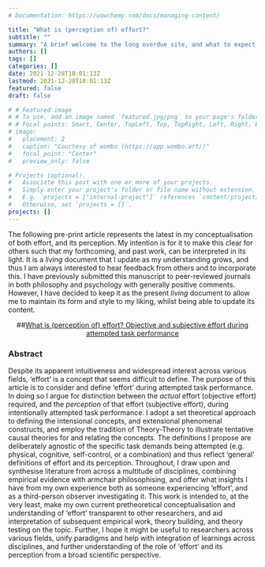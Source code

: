 ```yaml
---
# Documentation: https://wowchemy.com/docs/managing-content/

title: "What is (perception of) effort?"
subtitle: ""
summary: "A brief welcome to the long overdue site, and what to expect from it going forwards"
authors: []
tags: []
categories: []
date: 2021-12-28T10:01:13Z
lastmod: 2021-12-28T10:01:13Z
featured: false
draft: false

# # Featured image
# # To use, add an image named `featured.jpg/png` to your page's folder.
# # Focal points: Smart, Center, TopLeft, Top, TopRight, Left, Right, BottomLeft, Bottom, BottomRight.
# image:
#   placement: 2
#   caption: "Courtesy of wombo (https://app.wombo.art/)"
#   focal_point: "Center"
#   preview_only: false

# Projects (optional).
#   Associate this post with one or more of your projects.
#   Simply enter your project's folder or file name without extension.
#   E.g. `projects = ["internal-project"]` references `content/project/deep-learning/index.md`.
#   Otherwise, set `projects = []`.
projects: []
---
```


The following pre-print article represents the latest in my conceptualisation of both effort, and its perception. My intention is for it to make this clear for others such that my forthcoming, and past work, can be interpreted in its light. It is a *living* document that I update as my understanding grows, and thus I am always interested to hear feedback from others and to incorporate this. I have previously submitted this manuscript to peer-reviewed journals in both philosophy and psychology with generally positive comments. However, I have decided to keep it as the present *living* document to allow me to maintain its form and style to my liking, whilst being able to update its content. 

<div align="center">

##[What is (perception of) effort? Objective and subjective effort during attempted task performance](https://psyarxiv.com/kbyhm) 

<div align="left">

### Abstract
Despite its apparent intuitiveness and widespread interest across various fields, ‘effort’ is a concept that seems difficult to define. The purpose of this article is to consider and define ‘effort’ during attempted task performance. In doing so I argue for distinction between the *actual* effort (objective effort) required, and the *perception* of that effort (subjective effort), during intentionally attempted task performance. I adopt a set theoretical approach to defining the intensional concepts, and extensional phenomenal constructs, and employ the tradition of Theory-Theory to illustrate tentative causal theories for and relating the concepts. The definitions I propose are deliberately agnostic of the specific task demands being attempted (e.g. physical, cognitive, self-control, or a combination) and thus reflect ‘general’ definitions of effort and its perception. Throughout, I draw upon and synthesise literature from across a multitude of disciplines, combining empirical evidence with armchair philosophising, and offer what insights I have from my own experience both as someone experiencing ‘effort’, and as a third-person observer investigating it. This work is intended to, at the very least, make my own current pretheoretical conceptualisation and understanding of ‘effort’ transparent to other researchers, and aid interpretation of subsequent empirical work, theory building, and theory testing on the topic. Further, I hope it might be useful to researchers across various fields, unify paradigms and help with integration of learnings across disciplines, and further understanding of the role of ‘effort’ and its perception from a broad scientific perspective. 
